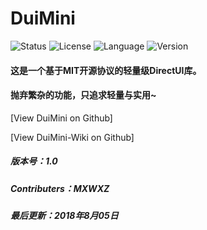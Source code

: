 # DuiMini
![Status][1] ![License][2] ![Language][3] ![Version][4]
#### 这是一个基于MIT开源协议的轻量级DirectUI库。
#### 抛弃繁杂的功能，只追求轻量与实用~
[View DuiMini on Github]

[View DuiMini-Wiki on Github]

##### 版本号：1.0
##### Contributers：MXWXZ
##### 最后更新：2018年8月05日

[1]: https://img.shields.io/badge/Status-dev-lightgrey.svg
[2]: https://img.shields.io/badge/License-MIT-red.svg
[3]: https://img.shields.io/badge/Language-C%2B%2B-brightgreen.svg
[4]: https://img.shields.io/badge/Version-1.0-blue.svg
